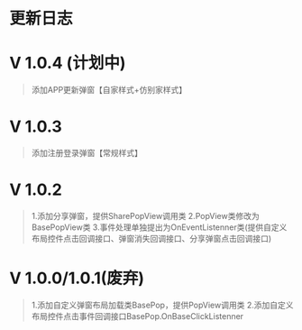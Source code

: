 # 更新日志
# V 1.0.4 (计划中)
>添加APP更新弹窗【自家样式+仿别家样式】
# V 1.0.3
>添加注册登录弹窗【常规样式】
# V 1.0.2
>1.添加分享弹窗，提供SharePopView调用类
>2.PopView类修改为BasePopView类
>3.事件处理单独提出为OnEventListenner类(提供自定义布局控件点击回调接口、弹窗消失回调接口、分享弹窗点击回调接口)
# V 1.0.0/1.0.1(废弃)
>1.添加自定义弹窗布局加载类BasePop，提供PopView调用类
>2.添加自定义布局控件点击事件回调接口BasePop.OnBaseClickListenner